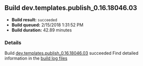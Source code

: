 ## Build dev.templates.publish_0.16.18046.03
- **Build result:** `succeeded`
- **Build queued:** 2/15/2018 1:31:52 PM
- **Build duration:** 42.89 minutes
### Details
Build [dev.templates.publish_0.16.18046.03](https://winappstudio.visualstudio.com/web/build.aspx?pcguid=a4ef43be-68ce-4195-a619-079b4d9834c2&builduri=vstfs%3a%2f%2f%2fBuild%2fBuild%2f24997) succeeded
Find detailed information in the [build log files](https://uwpctdiags.blob.core.windows.net/buildlogs/dev.templates.publish_0.16.18046.03_logs.zip)
